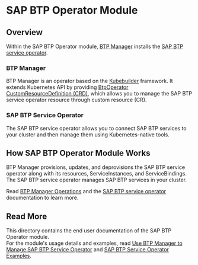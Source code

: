 # SAP BTP Operator Module

## Overview

Within the SAP BTP Operator module, [BTP Manager](https://github.com/kyma-project/btp-manager) installs the [SAP BTP service operator](https://github.com/SAP/sap-btp-service-operator/blob/main/README.md).

### BTP Manager

BTP Manager is an operator based on the [Kubebuilder](https://github.com/kubernetes-sigs/kubebuilder) framework. It extends Kubernetes API by providing [BtpOperator CustomResourceDefinition (CRD)](https://github.com/kyma-project/btp-manager/blob/main/config/crd/bases/operator.kyma-project.io_btpoperators.yaml), which allows you to manage the SAP BTP service operator resource through custom resource (CR). 

### SAP BTP Service Operator

The SAP BTP service operator allows you to connect SAP BTP services to your cluster and then manage them using Kubernetes-native tools.

## How SAP BTP Operator Module Works

BTP Manager provisions, updates, and deprovisions the SAP BTP service operator along with its resources, ServiceInstances, and ServiceBindings. The SAP BTP service operator manages SAP BTP services in your cluster.

Read [BTP Manager Operations](../contributor/02-10-operations.md) and the [SAP BTP service operator](https://github.com/SAP/sap-btp-service-operator) documentation to learn more. 

## Read More

This directory contains the end user documentation of the SAP BTP Operator module.  
For the module's usage details and examples, read [Use BTP Manager to Manage SAP BTP Service Operator](02-10-usage.md) and [SAP BTP Service Operator Examples](03-10-examples.md). 
